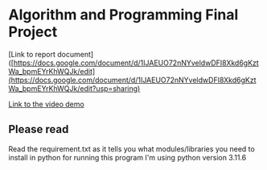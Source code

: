 # Algorithm and Programming Final Project

[Link to report document]([https://docs.google.com/document/d/1IJAEUO72nNYveldwDFI8Xkd6gKztWa_bpmEYrKhWQJk/edit](https://docs.google.com/document/d/1IJAEUO72nNYveldwDFI8Xkd6gKztWa_bpmEYrKhWQJk/edit?usp=sharing)

[Link to the video demo](https://drive.google.com/file/d/1J2GQgKrbViKnUxm35hH2eANFpS2iHCFd/view?usp=sharing)

## Please read
Read the requirement.txt as it tells you what modules/libraries you need to install in python for running this program
I'm using python version 3.11.6
